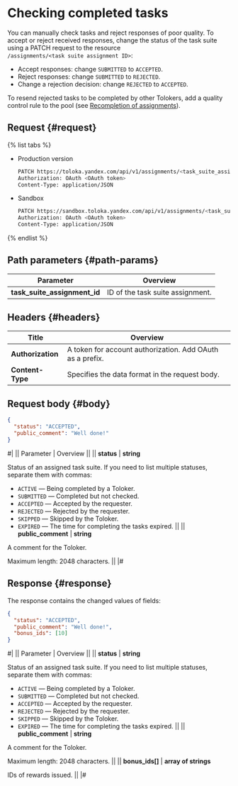 # Checking completed tasks

You can manually check tasks and reject responses of poor quality. To accept or reject received responses, change the status of the task suite using a PATCH request to the resource `/assignments/<task suite assignment ID>`:

- Accept responses: change `SUBMITTED` to `ACCEPTED`.
- Reject responses: change `SUBMITTED` to `REJECTED`.
- Change a rejection decision: change `REJECTED` to `ACCEPTED`.

To resend rejected tasks to be completed by other Tolokers, add a quality control rule to the pool (see [Recompletion of assignments](restore-task-overlap.md)).

## Request {#request}

{% list tabs %}

- Production version

    ```bash
    PATCH https://toloka.yandex.com/api/v1/assignments/<task_suite_assignment_id>
    Authorization: OAuth <OAuth token>
    Content-Type: application/JSON
    ```

- Sandbox

    ```bash
    PATCH https://sandbox.toloka.yandex.com/api/v1/assignments/<task_suite_assignment_id>
    Authorization: OAuth <OAuth token>
    Content-Type: application/JSON
    ```

{% endlist %}

## Path parameters {#path-params}

Parameter | Overview
----- | -----
**task_suite_assignment_id** | ID of the task suite assignment.

## Headers {#headers}

Title | Overview
----- | -----
**Authorization** | A token for account authorization. Add OAuth as a prefix.
**Content-Type** | Specifies the data format in the request body.

## Request body {#body}

```json
{
  "status": "ACCEPTED",
  "public_comment": "Well done!"
}
```

#|
|| Parameter | Overview ||
|| **status** | **string**

Status of an assigned task suite. If you need to list multiple statuses, separate them with commas:

- `ACTIVE` — Being completed by a Toloker.
- `SUBMITTED` — Completed but not checked.
- `ACCEPTED` — Accepted by the requester.
- `REJECTED` — Rejected by the requester.
- `SKIPPED` — Skipped by the Toloker.
- `EXPIRED` — The time for completing the tasks expired.
||
|| **public_comment** | **string**

A comment for the Toloker.

Maximum length: 2048 characters. ||
|#

## Response {#response}

The response contains the changed values of fields:

```json
{
  "status": "ACCEPTED",
  "public_comment": "Well done!",
  "bonus_ids": [10]
}
```

#|
|| Parameter | Overview ||
|| **status** | **string**

Status of an assigned task suite. If you need to list multiple statuses, separate them with commas:

- `ACTIVE` — Being completed by a Toloker.
- `SUBMITTED` — Completed but not checked.
- `ACCEPTED` — Accepted by the requester.
- `REJECTED` — Rejected by the requester.
- `SKIPPED` — Skipped by the Toloker.
- `EXPIRED` — The time for completing the tasks expired.
||
|| **public_comment** | **string**

A comment for the Toloker.

Maximum length: 2048 characters. ||
|| **bonus_ids[]** | **array of strings**

IDs of rewards issued. ||
|#